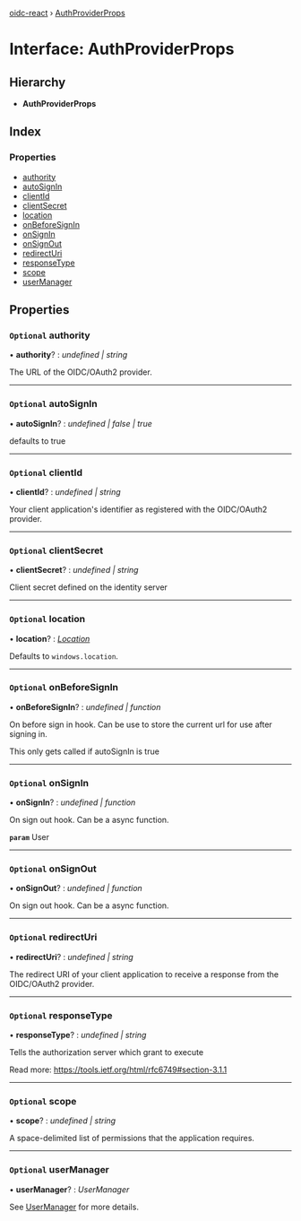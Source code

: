 [oidc-react](../README.md) › [AuthProviderProps](authproviderprops.md)

# Interface: AuthProviderProps

## Hierarchy

* **AuthProviderProps**

## Index

### Properties

* [authority](authproviderprops.md#optional-authority)
* [autoSignIn](authproviderprops.md#optional-autosignin)
* [clientId](authproviderprops.md#optional-clientid)
* [clientSecret](authproviderprops.md#optional-clientsecret)
* [location](authproviderprops.md#optional-location)
* [onBeforeSignIn](authproviderprops.md#optional-onbeforesignin)
* [onSignIn](authproviderprops.md#optional-onsignin)
* [onSignOut](authproviderprops.md#optional-onsignout)
* [redirectUri](authproviderprops.md#optional-redirecturi)
* [responseType](authproviderprops.md#optional-responsetype)
* [scope](authproviderprops.md#optional-scope)
* [userManager](authproviderprops.md#optional-usermanager)

## Properties

### `Optional` authority

• **authority**? : *undefined | string*

The URL of the OIDC/OAuth2 provider.

___

### `Optional` autoSignIn

• **autoSignIn**? : *undefined | false | true*

defaults to true

___

### `Optional` clientId

• **clientId**? : *undefined | string*

Your client application's identifier as registered with the OIDC/OAuth2 provider.

___

### `Optional` clientSecret

• **clientSecret**? : *undefined | string*

Client secret defined on the identity server

___

### `Optional` location

• **location**? : *[Location](location.md)*

Defaults to `windows.location`.

___

### `Optional` onBeforeSignIn

• **onBeforeSignIn**? : *undefined | function*

On before sign in hook. Can be use to store the current url for use after signing in.

This only gets called if autoSignIn is true

___

### `Optional` onSignIn

• **onSignIn**? : *undefined | function*

On sign out hook. Can be a async function.

**`param`** User

___

### `Optional` onSignOut

• **onSignOut**? : *undefined | function*

On sign out hook. Can be a async function.

___

### `Optional` redirectUri

• **redirectUri**? : *undefined | string*

The redirect URI of your client application to receive a response from the OIDC/OAuth2 provider.

___

### `Optional` responseType

• **responseType**? : *undefined | string*

Tells the authorization server which grant to execute

Read more: https://tools.ietf.org/html/rfc6749#section-3.1.1

___

### `Optional` scope

• **scope**? : *undefined | string*

A space-delimited list of permissions that the application requires.

___

### `Optional` userManager

• **userManager**? : *UserManager*

See [UserManager](https://github.com/IdentityModel/oidc-client-js/wiki#usermanager) for more details.
